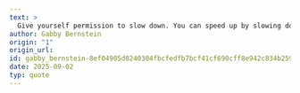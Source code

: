 ```yaml
---
text: >
  Give yourself permission to slow down. You can speed up by slowing down.
author: Gabby Bernstein
origin: "1"
origin_url: 
id: gabby_bernstein-8ef04905d8240304fbcfedfb7bcf41cf690cff8e942c834b259e4fc3c8d2024c
date: 2025-09-02
typ: quote
---
```

